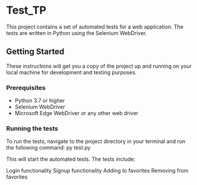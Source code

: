 # Test_TP

This project contains a set of automated tests for a web application. The tests are written in Python using the Selenium WebDriver.

## Getting Started

These instructions will get you a copy of the project up and running on your local machine for development and testing purposes.

### Prerequisites

- Python 3.7 or higher
- Selenium WebDriver
- Microsoft Edge WebDriver or any other web driver
### Running the tests

To run the tests, navigate to the project directory in your terminal and run the following command:
py test.py

This will start the automated tests. The tests include:

Login functionality
Signup functionality
Adding to favorites
Removing from favorites